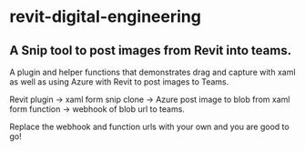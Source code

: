 # revit-digital-engineering

## A Snip tool to post images from Revit into teams. 

A plugin and helper functions that demonstrates drag and capture with xaml as well as using Azure with Revit to post images to Teams.

Revit plugin -> xaml form snip clone -> Azure post image to blob from xaml form function -> webhook of blob url to teams.

Replace the webhook and function urls with your own and you are good to go!

